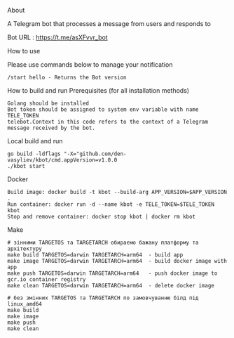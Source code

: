 About

A Telegram bot that processes a message from users and responds to

Bot URL : https://t.me/asXFvvr_bot

How to use

Please use commands below to manage your notification

    /start hello - Returns the Bot version


How to build and run
Prerequisites (for all installation methods)

    Golang should be installed
    Bot token should be assigned to system env variable with name TELE_TOKEN
    telebot.Context in this code refers to the context of a Telegram message received by the bot.


Local build and run

    go build -ldflags "-X="github.com/den-vasyliev/kbot/cmd.appVersion=v1.0.0
    ./kbot start

Docker
    
    Build image: docker build -t kbot --build-arg APP_VERSION=$APP_VERSION .
    Run container: docker run -d --name kbot -e TELE_TOKEN=$TELE_TOKEN kbot
    Stop and remove container: docker stop kbot | docker rm kbot

Make

    # зінними TARGETOS та TARGETARCH обираємо бажану платформу та архітектуру
    make build TARGETOS=darwin TARGETARCH=arm64  - build app
    make image TARGETOS=darwin TARGETARCH=arm64  - build docker image with app
    make push TARGETOS=darwin TARGETARCH=arm64   - push docker image to gcr.io container registry
    make clean TARGETOS=darwin TARGETARCH=arm64  - delete docker image

    # без змінних TARGETOS та TARGETARCH по замовчуванню білд під linux_amd64
    make build 
    make image
    make push
    make clean
